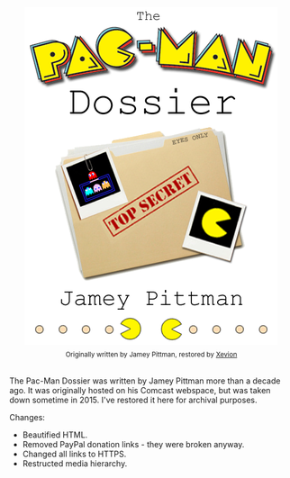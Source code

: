 ﻿<div align="center">
  <a href="https://xevion.github.io/the-pac-man-dossier/">
    <img src="./assets/img/pmd%20copy.png" alt="The Pac-Man Dossier by Jamey Pittman">
  </a>
  <br>
  <sub>
    Originally written by Jamey Pittman, restored by <a href="https://github.com/Xevion">Xevion</a>
  </sub>
</div>
</br>

The Pac-Man Dossier was written by Jamey Pittman more than a decade ago. It was originally hosted on his Comcast webspace, but was taken down sometime in 2015. I've restored it here for archival purposes.

Changes:

- Beautified HTML.
- Removed PayPal donation links - they were broken anyway.
- Changed all links to HTTPS.
- Restructed media hierarchy.